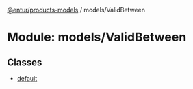 [@entur/products-models](../README.md) / models/ValidBetween

# Module: models/ValidBetween

## Classes

- [default](../classes/models_ValidBetween.default.md)
